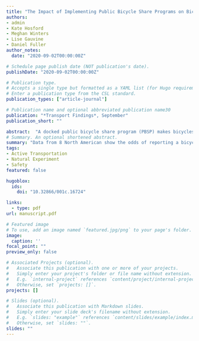 ```yaml
---
title: "The Impact of Implementing Public Bicycle Share Programs on Bicycle Crashes"
authors:
- admin
- Kate Hosford
- Meghan Winters
- Lise Gauvine
- Daniel Fuller
author_notes:
  date: "2020-09-02T00:00:00Z"

# Schedule page publish date (NOT publication's date).
publishDate: "2020-09-02T00:00:00Z"

# Publication type.
# Accepts a single type but formatted as a YAML list (for Hugo requirements).
# Enter a publication type from the CSL standard.
publication_types: ["article-journal"]

# Publication name and optional abbreviated publication name30
publication: "*Transport Findings*, September"
publication_short: ""

abstract:  "A docked public bicycle share program (PBSP) makes bicycles available to the public. There is limited evidence on the impact of PBSPs on safety. We estimated the impacts of implementing a PBSP on the likelihood of bicycle crashes using a difference in differences approach with repeated cross-sectional survey data (self-reported crashes) collected in 8 Canadian and US cities, from 2012-2014. Relative to control cities (Detroit, Philadelphia, Vancouver), we found that the odds of reporting a bicycling crash did not change after implementing a PBSP (New York, Chicago) and were lower in cities that had existing PBSPs (Boston, Montreal, Toronto)."
# Summary. An optional shortened abstract.
summary: "Data from 8 North American show the odds of reporting a bicycling crash were lower in cities that had existing PBSPs (Boston, Montreal, Toronto)."
tags:
- Active Transportation
- Natural Experiment
- Safety
featured: false

hugoblox:
  ids:
    doi: "10.32866/001c.16724"

links:
  - type: pdf
url: manuscript.pdf

# Featured image
# To use, add an image named `featured.jpg/png` to your page's folder. 
image:
  caption: ''
focal_point: ""
preview_only: false

# Associated Projects (optional).
#   Associate this publication with one or more of your projects.
#   Simply enter your project's folder or file name without extension.
#   E.g. `internal-project` references `content/project/internal-project/index.md`.
#   Otherwise, set `projects: []`.
projects: []

# Slides (optional).
#   Associate this publication with Markdown slides.
#   Simply enter your slide deck's filename without extension.
#   E.g. `slides: "example"` references `content/slides/example/index.md`.
#   Otherwise, set `slides: ""`.
slides: ""
---
```

  

